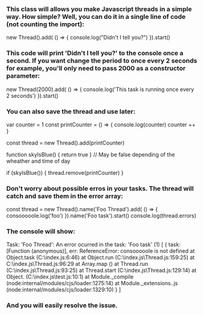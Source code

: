 ### This class will allows you make Javascript threads in a simple way. How simple? Well, you can do it in a single line of code (not counting the import):

  new Thread().add( () => { console.log("Didn't I tell you?") }).start()

### This code will print 'Didn't I tell you?' to the console once a second. If you want change the period to once every 2 seconds for example, you'll only need to pass 2000 as a constructor parameter:

  new Thread(2000).add( () => { console.log('This task is running once every 2 seconds') }).start()

### You can also save the thread and use later:

  var counter = 1
  const printCounter = () => {
    console.log(counter)
    counter ++
  }

  const thread = new Thread().add(printCounter)

  function skyIsBlue() { return true } // May be false depending of the wheather and time of day

  if (skyIsBlue()) { thread.remove(printCounter) }
  
### Don't worry about possible erros in your tasks. The thread will catch and save them in the error array:

  const thread = new Thread().name('Foo Thread').add( () => { consooooole.log('foo') }).name('Foo task').start()
  console.log(thread.errors)
  
### The console will show: 
  Task: 'Foo Thread': An error ocurred in the task: 'Foo task' (1)
  [
    {
      task: [Function (anonymous)],
      err: ReferenceError: consooooole is not defined
          at Object.task (C:\index.js:6:46)
          at Object.run (C:\index.js\Thread.js:159:25)
          at C:\index.js\Thread.js:96:29
          at Array.map (<anonymous>)
          at Thread.run (C:\index.js\Thread.js:93:25)
          at Thread.start (C:\index.js\Thread.js:129:14)
          at Object.<anonymous> (C:\index.js\test.js:10:1)
          at Module._compile (node:internal/modules/cjs/loader:1275:14)
          at Module._extensions..js (node:internal/modules/cjs/loader:1329:10)
    }
]

### And you will easily resolve the issue.

